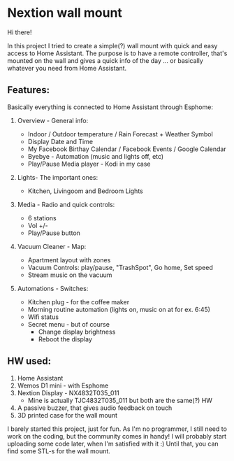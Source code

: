 # Nextion wall mount

Hi there!

In this project I tried to create a simple(?) wall mount with quick and easy access to Home Assistant.
The purpose is to have a remote controller, that's mounted on the wall and gives a quick info of the day ... or basically whatever you need from Home Assistant.

## Features:
Basically everything is connected to Home Assistant through Esphome:

1. Overview - General info:
    - Indoor / Outdoor temperature / Rain Forecast + Weather Symbol
    - Display Date and Time
    - My Facebook Birthay Calendar / Facebook Events / Google Calendar
    - Byebye - Automation (music and lights off, etc)
    - Play/Pause Media player - Kodi in my case
    
2. Lights- The important ones:
    - Kitchen, Livingoom and Bedroom Lights
        
3. Media - Radio and quick controls:
    - 6 stations
    - Vol +/-
    - Play/Pause button   
    
4. Vacuum Cleaner - Map:
    - Apartment layout with zones
    - Vacuum Controls: play/pause, "TrashSpot", Go home, Set speed
    - Stream music on the vacuum
        
5. Automations - Switches:
    - Kitchen plug - for the coffee maker
    - Morning routine automation (lights on, music on at for ex. 6:45)
    - Wifi status
    - Secret menu - but of course
      - Change display brightness
      - Reboot the display
      
      
## HW used:
1. Home Assistant
2. Wemos D1 mini - with Esphome
3. Nextion Display - NX4832T035_011
    - Mine is actually TJC4832T035_011 but both are the same(?) HW
4. A passive buzzer, that gives audio feedback on touch
5. 3D printed case for the wall mount




I barely started this project, just for fun. As I'm no programmer, I still need to work on the coding, but the community comes in handy!
I will probably start uploading some code later, when I'm satisfied with it :)
Until that, you can find some STL-s for the wall mount.
